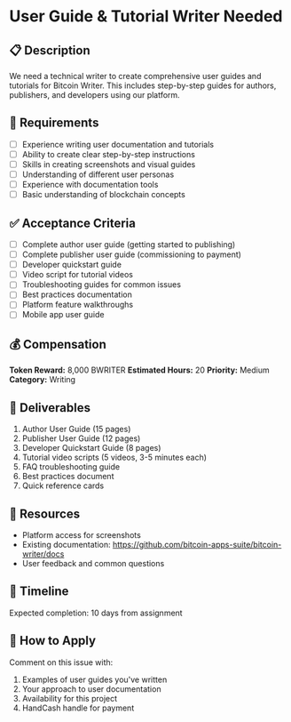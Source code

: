 # User Guide & Tutorial Writer Needed

## 📋 Description
We need a technical writer to create comprehensive user guides and tutorials for Bitcoin Writer. This includes step-by-step guides for authors, publishers, and developers using our platform.

## 🎯 Requirements
- [ ] Experience writing user documentation and tutorials
- [ ] Ability to create clear step-by-step instructions
- [ ] Skills in creating screenshots and visual guides
- [ ] Understanding of different user personas
- [ ] Experience with documentation tools
- [ ] Basic understanding of blockchain concepts

## ✅ Acceptance Criteria
- [ ] Complete author user guide (getting started to publishing)
- [ ] Complete publisher user guide (commissioning to payment)
- [ ] Developer quickstart guide
- [ ] Video script for tutorial videos
- [ ] Troubleshooting guides for common issues
- [ ] Best practices documentation
- [ ] Platform feature walkthroughs
- [ ] Mobile app user guide

## 💰 Compensation
**Token Reward:** 8,000 BWRITER
**Estimated Hours:** 20
**Priority:** Medium
**Category:** Writing

## 📝 Deliverables
1. Author User Guide (15 pages)
2. Publisher User Guide (12 pages)
3. Developer Quickstart Guide (8 pages)
4. Tutorial video scripts (5 videos, 3-5 minutes each)
5. FAQ troubleshooting guide
6. Best practices document
7. Quick reference cards

## 🔗 Resources
- Platform access for screenshots
- Existing documentation: https://github.com/bitcoin-apps-suite/bitcoin-writer/docs
- User feedback and common questions

## 📅 Timeline
Expected completion: 10 days from assignment

## 📧 How to Apply
Comment on this issue with:
1. Examples of user guides you've written
2. Your approach to user documentation
3. Availability for this project
4. HandCash handle for payment